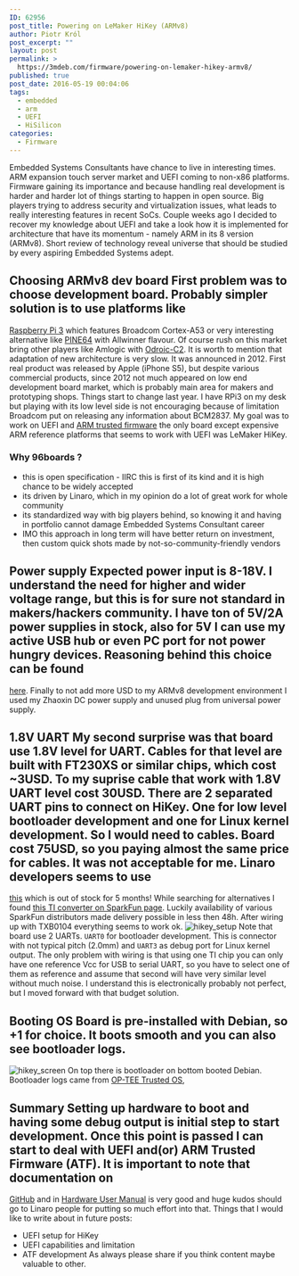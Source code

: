 ```yaml
---
ID: 62956
post_title: Powering on LeMaker HiKey (ARMv8)
author: Piotr Król
post_excerpt: ""
layout: post
permalink: >
  https://3mdeb.com/firmware/powering-on-lemaker-hikey-armv8/
published: true
post_date: 2016-05-19 00:04:06
tags:
  - embedded
  - arm
  - UEFI
  - HiSilicon
categories:
  - Firmware
---
```

Embedded Systems Consultants have chance to live in interesting times. ARM expansion touch server market and UEFI coming to non-x86 platforms. Firmware gaining its importance and because handling real development is harder and harder lot of things starting to happen in open source. Big players trying to address security and virtualization issues, what leads to really interesting features in recent SoCs. Couple weeks ago I decided to recover my knowledge about UEFI and take a look how it is implemented for architecture that have its momentum - namely ARM in its 8 version (ARMv8). Short review of technology reveal universe that should be studied by every aspiring Embedded Systems adept. 
## Choosing ARMv8 dev board First problem was to choose development board. Probably simpler solution is to use platforms like 

[Raspberry Pi 3][1] which features Broadcom Cortex-A53 or very interesting alternative like [PINE64][2] with Allwinner flavour. Of course rush on this market bring other players like Amlogic with [Odroic-C2][3]. It is worth to mention that adaptation of new architecture is very slow. It was announced in 2012. First real product was released by Apple (iPhone S5), but despite various commercial products, since 2012 not much appeared on low end development board market, which is probably main area for makers and prototyping shops. Things start to change last year. I have RPi3 on my desk but playing with its low level side is not encouraging because of limitation Broadcom put on releasing any information about BCM2837. My goal was to work on UEFI and [ARM trusted firmware][4] the only board except expensive ARM reference platforms that seems to work with UEFI was LeMaker HiKey. 
### Why 96boards ?

*   this is open specification - IIRC this is first of its kind and it is high chance to be widely accepted
*   its driven by Linaro, which in my opinion do a lot of great work for whole community
*   its standardized way with big players behind, so knowing it and having in portfolio cannot damage Embedded Systems Consultant career
*   IMO this approach in long term will have better return on investment, then custom quick shots made by not-so-community-friendly vendors

## Power supply Expected power input is 8-18V. I understand the need for higher and wider voltage range, but this is for sure not standard in makers/hackers community. I have ton of 5V/2A power supplies in stock, also for 5V I can use my active USB hub or even PC port for not power hungry devices. Reasoning behind this choice can be found 

[here][5]. Finally to not add more USD to my ARMv8 development environment I used my Zhaoxin DC power supply and unused plug from universal power supply. 
## 1\.8V UART My second surprise was that board use 1.8V level for UART. Cables for that level are built with FT230XS or similar chips, which cost ~3USD. To my suprise cable that work with 1.8V UART level cost 30USD. There are 2 separated UART pins to connect on HiKey. One for low level bootloader development and one for Linux kernel development. So I would need to cables. Board cost 75USD, so you paying almost the same price for cables. It was not acceptable for me. Linaro developers seems to use 

[this][6] which is out of stock for 5 months! While searching for alternatives I found [this TI converter on SparkFun page][7]. Luckily availability of various SparkFun distributors made delivery possible in less then 48h. After wiring up with TXB0104 everything seems to work ok. ![hikey_setup][8] Note that board use 2 UARTs. `UART0` for bootloader development. This is connector with not typical pitch (2.0mm) and `UART3` as debug port for Linux kernel output. The only problem with wiring is that using one TI chip you can only have one reference Vcc for USB to serial UART, so you have to select one of them as reference and assume that second will have very similar level without much noise. I understand this is electronically probably not perfect, but I moved forward with that budget solution. 
## Booting OS Board is pre-installed with Debian, so +1 for choice. It boots smooth and you can also see bootloader logs. 

![hikey_screen][9] On top there is bootloader on bottom booted Debian. Bootloader logs came from [OP-TEE Trusted OS][10], 
## Summary Setting up hardware to boot and having some debug output is initial step to start development. Once this point is passed I can start to deal with UEFI and(or) ARM Trusted Firmware (ATF). It is important to note that documentation on 

[GitHub][11] and in [Hardware User Manual][12] is very good and huge kudos should go to Linaro people for putting so much effort into that. Things that I would like to write about in future posts: 
*   UEFI setup for HiKey
*   UEFI capabilities and limitation
*   ATF development As always please share if you think content maybe valuable to other.

 [1]: https://www.raspberrypi.org/magpi/raspberry-pi-3-specs-benchmarks/
 [2]: https://www.pine64.com/product#intro
 [3]: http://www.hardkernel.com/main/products/prdt_info.php?g_code=G145457216438
 [4]: https://github.com/ARM-software/arm-trusted-firmware
 [5]: https://www.96boards.org/products/accessories/power/
 [6]: http://www.seeedstudio.com/depot/96Boards-UART-p-2525.html
 [7]: https://www.sparkfun.com/products/11771
 [8]: https://3mdeb.com/wp-content/uploads/2017/07/hikey_setup.png
 [9]: https://3mdeb.com/wp-content/uploads/2017/07/hikey_screen.png
 [10]: https://github.com/OP-TEE/optee_os
 [11]: https://github.com/96boards/documentation
 [12]: https://www.96boards.org/wp-content/uploads/2015/02/HiKey_User_Guide_Rev0.2.pdf